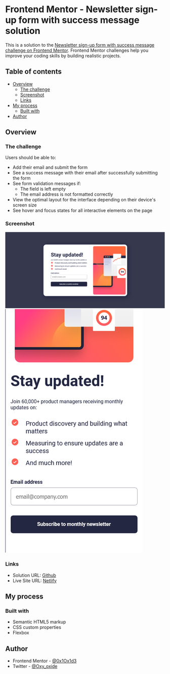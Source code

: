 # Frontend Mentor - Newsletter sign-up form with success message solution

This is a solution to the [Newsletter sign-up form with success message challenge on Frontend Mentor](https://www.frontendmentor.io/challenges/newsletter-signup-form-with-success-message-3FC1AZbNrv). Frontend Mentor challenges help you improve your coding skills by building realistic projects.

## Table of contents

- [Overview](#overview)
  - [The challenge](#the-challenge)
  - [Screenshot](#screenshot)
  - [Links](#links)
- [My process](#my-process)
  - [Built with](#built-with)
- [Author](#author)

## Overview

### The challenge

Users should be able to:

- Add their email and submit the form
- See a success message with their email after successfully submitting the form
- See form validation messages if:
  - The field is left empty
  - The email address is not formatted correctly
- View the optimal layout for the interface depending on their device's screen size
- See hover and focus states for all interactive elements on the page

### Screenshot

![Desktop](./desktop.png)
![Mobile](./mobile.png)

### Links

- Solution URL: [Github](https://github.com/0x1Ox1d3/Newsletter-sign-up)
- Live Site URL: [Netlify](https://newsletterfrontendmentor.netlify.app/)

## My process

### Built with

- Semantic HTML5 markup
- CSS custom properties
- Flexbox

## Author

- Frontend Mentor - [@0x1Ox1d3](https://www.frontendmentor.io/profile/0x1Ox1d3)
- Twitter - [@Oxy_oxide](https://twitter.com/Oxy_oxide/)
